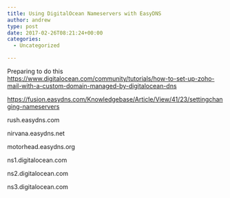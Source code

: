 ```yaml
---
title: Using DigitalOcean Nameservers with EasyDNS
author: andrew
type: post
date: 2017-02-26T08:21:24+00:00
categories:
  - Uncategorized

---
```

Preparing to do this https://www.digitalocean.com/community/tutorials/how-to-set-up-zoho-mail-with-a-custom-domain-managed-by-digitalocean-dns

https://fusion.easydns.com/Knowledgebase/Article/View/41/23/settingchanging-nameservers

rush.easydns.com
  
nirvana.easydns.net
  
motorhead.easydns.org

ns1.digitalocean.com
  
ns2.digitalocean.com
  
ns3.digitalocean.com

